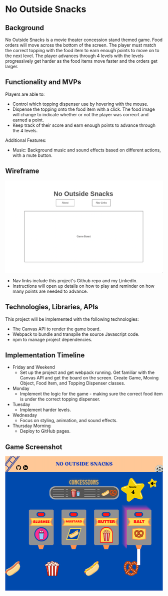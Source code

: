 # No Outside Snacks

## Background
No Outside Snacks is a movie theater concession stand themed game. Food orders will move across the bottom of the screen. The player must match the correct topping with the food item to earn enough points to move on to the next level. The player advances through 4 levels with the levels progressively get harder as the food items move faster and the orders get larger. 

## Functionality and MVPs
Players are able to: 
* Control which topping dispenser use by hovering with the mouse.
* Dispense the topping onto the food item with a click. The food image will change to indicate whether or not the player was correcrt and earned a point. 
* Keep track of their score and earn enough points to advance through the 4 levels.

Additional Features:
* Music: Background music and sound effects based on different actions, with a mute button. 

## Wireframe
![Screenshot](assets/images/wireframe.png)
* Nav links include this project's Github repo and my LinkedIn.
* Instructions will open up details on how to play and reminder on how many points are needed to advance.

## Technologies, Libraries, APIs
This project will be implemented with the following technologies: 
* The Canvas API to render the game board.
* Webpack to bundle and transpile the source Javascript code.
* npm to manage project dependencies.

## Implementation Timeline
* Friday and Weekend
  * Set up the project and get webpack running. Get familiar with the Canvas API and get the board on the screen. Create Game, Moving Object, Food Item, and Topping Dispenser classes. 
* Monday
  * Implement the logic for the game - making sure the correct food item is under the correct topping dispenser. 
* Tuesday
  * Implement harder levels.
* Wednesday
  * Focus on styling, animation, and sound effects.
* Thursday Morning
  * Deploy to GitHub pages.

## Game Screenshot
![Screenshot](assets/images/screenshot.png)